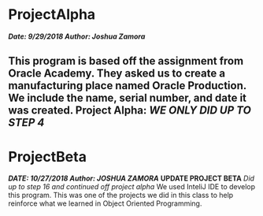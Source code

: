 # ProjectAlpha
***Date: 9/29/2018 Author: Joshua Zamora***

**This program is based off the assignment from Oracle Academy. They asked us to create a manufacturing place named Oracle Production. We include the name, serial number, and date it was created.** 
Project Alpha:
*WE ONLY DID UP TO STEP 4*
------------------------------------------------------------------------------------------------------------------------------------------
# ProjectBeta
***DATE: 10/27/2018 Author: JOSHUA ZAMORA***
**UPDATE PROJECT BETA**
*Did up to step 16 and continued off project alpha*
We used InteliJ IDE to develop this program. 
This was one of the projects we did in this class to help reinforce what we learned in Object Oriented Programming.

